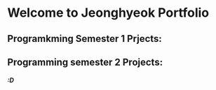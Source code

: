 # Welcome to Jeonghyeok Portfolio

## Programkming Semester 1 Prjects: 

## Programming semester 2 Projects:

##### :D
